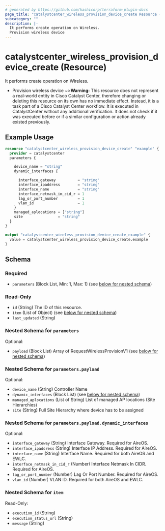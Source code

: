 ```yaml
---
# generated by https://github.com/hashicorp/terraform-plugin-docs
page_title: "catalystcenter_wireless_provision_device_create Resource - terraform-provider-catalystcenter"
subcategory: ""
description: |-
  It performs create operation on Wireless.
  Provision wireless device
---
```


# catalystcenter_wireless_provision_device_create (Resource)

It performs create operation on Wireless.

- Provision wireless device
~>**Warning:**
This resource does not represent a real-world entity in Cisco Catalyst Center, therefore changing or deleting this resource on its own has no immediate effect.
Instead, it is a task part of a Cisco Catalyst Center workflow. It is executed in CatalystCenter without any additional verification. It does not check if it was executed before or if a similar configuration or action already existed previously.

## Example Usage

```terraform
resource "catalystcenter_wireless_provision_device_create" "example" {
  provider = catalystcenter
  parameters {

    device_name = "string"
    dynamic_interfaces {

      interface_gateway          = "string"
      interface_ipaddress        = "string"
      interface_name             = "string"
      interface_netmask_in_cid_r = 1
      lag_or_port_number         = 1
      vlan_id                    = 1
    }
    managed_aplocations = ["string"]
    site                = "string"
  }
}

output "catalystcenter_wireless_provision_device_create_example" {
  value = catalystcenter_wireless_provision_device_create.example
}
```

<!-- schema generated by tfplugindocs -->
## Schema

### Required

- `parameters` (Block List, Min: 1, Max: 1) (see [below for nested schema](#nestedblock--parameters))

### Read-Only

- `id` (String) The ID of this resource.
- `item` (List of Object) (see [below for nested schema](#nestedatt--item))
- `last_updated` (String)

<a id="nestedblock--parameters"></a>
### Nested Schema for `parameters`

Optional:

- `payload` (Block List) Array of RequestWirelessProvisionV1 (see [below for nested schema](#nestedblock--parameters--payload))

<a id="nestedblock--parameters--payload"></a>
### Nested Schema for `parameters.payload`

Optional:

- `device_name` (String) Controller Name
- `dynamic_interfaces` (Block List) (see [below for nested schema](#nestedblock--parameters--payload--dynamic_interfaces))
- `managed_aplocations` (List of String) List of managed AP locations (Site Hierarchies)
- `site` (String) Full Site Hierarchy where device has to be assigned

<a id="nestedblock--parameters--payload--dynamic_interfaces"></a>
### Nested Schema for `parameters.payload.dynamic_interfaces`

Optional:

- `interface_gateway` (String) Interface Gateway.  Required for AireOS.
- `interface_ipaddress` (String) Interface IP Address. Required for AireOS.
- `interface_name` (String) Interface Name. Required for both AireOS and EWLC.
- `interface_netmask_in_cid_r` (Number) Interface Netmask In CIDR. Required for AireOS.
- `lag_or_port_number` (Number) Lag Or Port Number.  Required for AireOS.
- `vlan_id` (Number) VLAN ID. Required for both AireOS and EWLC.




<a id="nestedatt--item"></a>
### Nested Schema for `item`

Read-Only:

- `execution_id` (String)
- `execution_status_url` (String)
- `message` (String)
